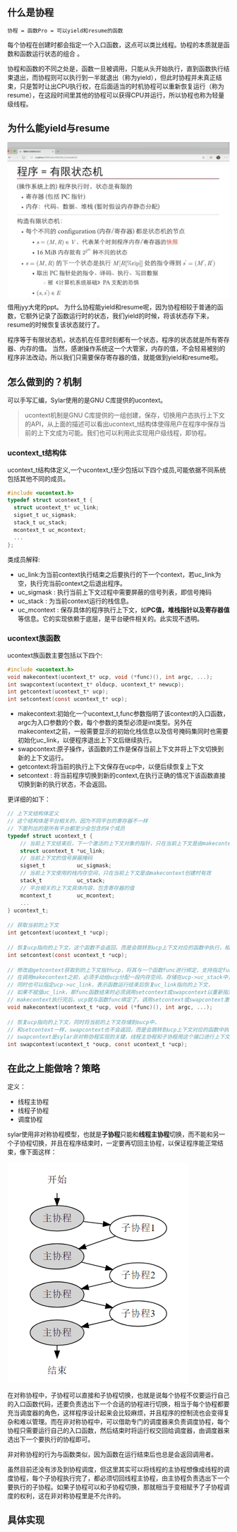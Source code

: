 ## 什么是协程
`协程 = 函数Pro = 可以yield和resume的函数`

每个协程在创建时都会指定一个入口函数，这点可以类比线程。协程的本质就是函数和函数运行状态的组合 。

协程和函数的不同之处是，函数一旦被调用，只能从头开始执行，直到函数执行结束退出，而协程则可以执行到一半就退出（称为yield），但此时协程并未真正结束，只是暂时让出CPU执行权，在后面适当的时机协程可以重新恢复运行（称为resume），在这段时间里其他的协程可以获得CPU并运行，所以协程也称为轻量级线程。

## 为什么能yield与resume
![](../../img/Pasted%20image%2020221209151126.png)
借用jyy大佬的ppt。
为什么协程能yield和resume呢，因为协程相较于普通的函数，它额外记录了函数运行时的状态，我们yield的时候，将该状态存下来，resume的时候恢复该状态就行了。

程序等于有限状态机，状态机在任意时刻都有一个状态，程序的状态就是所有寄存器、内存的值。
当然，感谢操作系统这一个大管家，内存的值，不会轻易被别的程序非法改动，所以我们只需要保存寄存器的值，就能做到yield和resume啦。

## 怎么做到的？机制
可以手写汇编，Sylar使用的是GNU C库提供的ucontext。

>ucontext机制是GNU C库提供的一组创建，保存，切换用户态执行上下文的API，从上面的描述可以看出ucontext_t结构体使得用户在程序中保存当前的上下文成为可能。我们也可以利用此实现用户级线程，即协程。

### ucontext_t结构体
ucontext_t结构体定义,一个ucontext_t至少包括以下四个成员,可能依据不同系统包括其他不同的成员。
```C
#include <ucontext.h>
typedef struct ucontext_t {
  struct ucontext_t* uc_link;
  sigset_t uc_sigmask;
  stack_t uc_stack;
  mcontext_t uc_mcontext;
  ...
};
```
类成员解释:
- uc_link:为当前context执行结束之后要执行的下一个context，若uc_link为空，执行完当前context之后退出程序。
- uc_sigmask : 执行当前上下文过程中需要屏蔽的信号列表，即信号掩码
- uc_stack : 为当前context运行的栈信息。
- uc_mcontext : 保存具体的程序执行上下文，如**PC值，堆栈指针以及寄存器值**等信息。它的实现依赖于底层，是平台硬件相关的。此实现不透明。

### ucontext族函数
ucontext族函数主要包括以下四个:
```C
#include <ucontext.h>
void makecontext(ucontext_t* ucp, void (*func)(), int argc, ...);
int swapcontext(ucontext_t* olducp, ucontext_t* newucp);
int getcontext(ucontext_t* ucp);
int setcontext(const ucontext_t* ucp);
```
- makecontext:初始化一个ucontext_t,func参数指明了该context的入口函数，argc为入口参数的个数，每个参数的类型必须是int类型。另外在makecontext之前，一般需要显示的初始化栈信息以及信号掩码集同时也需要初始化uc_link，以便程序退出上下文后继续执行。
- swapcontext:原子操作，该函数的工作是保存当前上下文并将上下文切换到新的上下文运行。
- getcontext:将当前的执行上下文保存在ucp中，以便后续恢复上下文
- setcontext : 将当前程序切换到新的context,在执行正确的情况下该函数直接切换到新的执行状态，不会返回。

更详细的如下：

```c
// 上下文结构体定义
// 这个结构体是平台相关的，因为不同平台的寄存器不一样
// 下面列出的是所有平台都至少会包含的4个成员
typedef struct ucontext_t {
    // 当前上下文结束后，下一个激活的上下文对象的指针，只在当前上下文是由makecontext创建时有效
    struct ucontext_t *uc_link;
    // 当前上下文的信号屏蔽掩码
    sigset_t          uc_sigmask;
    // 当前上下文使用的栈内存空间，只在当前上下文是由makecontext创建时有效
    stack_t           uc_stack;
    // 平台相关的上下文具体内容，包含寄存器的值
    mcontext_t        uc_mcontext;
    ...
} ucontext_t;
 
// 获取当前的上下文
int getcontext(ucontext_t *ucp);
 
// 恢复ucp指向的上下文，这个函数不会返回，而是会跳转到ucp上下文对应的函数中执行，相当于变相调用了函数
int setcontext(const ucontext_t *ucp);
 
// 修改由getcontext获取到的上下文指针ucp，将其与一个函数func进行绑定，支持指定func运行时的参数，
// 在调用makecontext之前，必须手动给ucp分配一段内存空间，存储在ucp->uc_stack中，这段内存空间将作为func函数运行时的栈空间，
// 同时也可以指定ucp->uc_link，表示函数运行结束后恢复uc_link指向的上下文，
// 如果不赋值uc_link，那func函数结束时必须调用setcontext或swapcontext以重新指定一个有效的上下文，否则程序就跑飞了
// makecontext执行完后，ucp就与函数func绑定了，调用setcontext或swapcontext激活ucp时，func就会被运行
void makecontext(ucontext_t *ucp, void (*func)(), int argc, ...);
 
// 恢复ucp指向的上下文，同时将当前的上下文存储到oucp中，
// 和setcontext一样，swapcontext也不会返回，而是会跳转到ucp上下文对应的函数中执行，相当于调用了函数
// swapcontext是sylar非对称协程实现的关键，线程主协程和子协程用这个接口进行上下文切换
int swapcontext(ucontext_t *oucp, const ucontext_t *ucp);
```
## 在此之上能做啥？策略
定义：

- 线程主协程
- 线程子协程
- 调度协程


sylar使用非对称协程模型，也就是**子协程**只能和**线程主协程**切换，而不能和另一个子协程切换，并且在程序结束时，一定要再切回主协程，以保证程序能正常结束，像下面这样：

![](../../img/Pasted%20image%2020221209154433.png)

在对称协程中，子协程可以直接和子协程切换，也就是说每个协程不仅要运行自己的入口函数代码，还要负责选出下一个合适的协程进行切换，相当于每个协程都要充当调度器的角色，这样程序设计起来会比较麻烦，并且程序的控制流也会变得复杂和难以管理。而在非对称协程中，可以借助专门的调度器来负责调度协程，每个协程只需要运行自己的入口函数，然后结束时将运行权交回给调度器，由调度器来选出下一个要执行的协程即可。

非对称协程的行为与函数类似，因为函数在运行结束后也总是会返回调用者。

虽然目前还没有涉及到协程调度，但这里其实可以将线程的主协程想像成线程的调度协程，每个子协程执行完了，都必须切回线程主协程，由主协程负责选出下一个要执行的子协程。如果子协程可以和子协程切换，那就相当于变相赋予了子协程调度的权利，这在非对称协程里是不允许的。

## 具体实现

